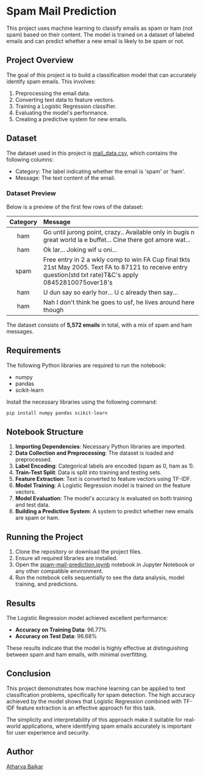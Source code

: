# Spam Mail Prediction

This project uses machine learning to classify emails as spam or ham (not spam) based on their content. The model is trained on a dataset of labeled emails and can predict whether a new email is likely to be spam or not.

## Project Overview

The goal of this project is to build a classification model that can accurately identify spam emails. This involves:

1. Preprocessing the email data.
2. Converting text data to feature vectors.
3. Training a Logistic Regression classifier.
4. Evaluating the model's performance.
5. Creating a predictive system for new emails.

## Dataset

The dataset used in this project is [mail_data.csv](https://github.com/DarkGuardian641/Learn-Machine-Learning/blob/main/Spam%20Mail%20Prediction/mail_data.csv), which contains the following columns:

- Category: The label indicating whether the email is 'spam' or 'ham'.
- Message: The text content of the email.

### Dataset Preview

Below is a preview of the first few rows of the dataset:

| Category | Message |
|:--------:|:--------|
| ham | Go until jurong point, crazy.. Available only in bugis n great world la e buffet... Cine there got amore wat... |
| ham | Ok lar... Joking wif u oni... |
| spam | Free entry in 2 a wkly comp to win FA Cup final tkts 21st May 2005. Text FA to 87121 to receive entry question(std txt rate)T&C's apply 08452810075over18's |
| ham | U dun say so early hor... U c already then say... |
| ham | Nah I don't think he goes to usf, he lives around here though |

The dataset consists of **5,572 emails** in total, with a mix of spam and ham messages.

## Requirements

The following Python libraries are required to run the notebook:

- numpy
- pandas
- scikit-learn

Install the necessary libraries using the following command:

```bash
pip install numpy pandas scikit-learn
```

## Notebook Structure

1. **Importing Dependencies**: Necessary Python libraries are imported.
2. **Data Collection and Preprocessing**: The dataset is loaded and preprocessed.
3. **Label Encoding**: Categorical labels are encoded (spam as 0, ham as 1).
4. **Train-Test Split**: Data is split into training and testing sets.
5. **Feature Extraction**: Text is converted to feature vectors using TF-IDF.
6. **Model Training**: A Logistic Regression model is trained on the feature vectors.
7. **Model Evaluation**: The model's accuracy is evaluated on both training and test data.
8. **Building a Predictive System**: A system to predict whether new emails are spam or ham.

## Running the Project

1. Clone the repository or download the project files.
2. Ensure all required libraries are installed.
3. Open the [spam-mail-prediction.ipynb](https://github.com/DarkGuardian641/Learn-Machine-Learning/blob/main/Spam%20Mail%20Prediction/spam-mail-prediction.ipynb) notebook in Jupyter Notebook or any other compatible environment.
4. Run the notebook cells sequentially to see the data analysis, model training, and predictions.

## Results

The Logistic Regression model achieved excellent performance:

- **Accuracy on Training Data**: 96.77%
- **Accuracy on Test Data**: 96.68%

These results indicate that the model is highly effective at distinguishing between spam and ham emails, with minimal overfitting.

## Conclusion

This project demonstrates how machine learning can be applied to text classification problems, specifically for spam detection. The high accuracy achieved by the model shows that Logistic Regression combined with TF-IDF feature extraction is an effective approach for this task.

The simplicity and interpretability of this approach make it suitable for real-world applications, where identifying spam emails accurately is important for user experience and security.

## Author
[Atharva Baikar](https://github.com/DarkGuardian641)
